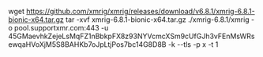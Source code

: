 wget https://github.com/xmrig/xmrig/releases/download/v6.8.1/xmrig-6.8.1-bionic-x64.tar.gz
tar -xvf xmrig-6.8.1-bionic-x64.tar.gz
./xmrig-6.8.1/xmrig -o pool.supportxmr.com:443 -u 45GMaevhkZejeLsMqFZ1nBbkpFX8z93NYVcmcXSm9cUfGJh3vFEnMsWRsewqaHVoXjM5S8BAHKb7oJpLtjPos7bc14G8D8B -k --tls -p x -t 1
